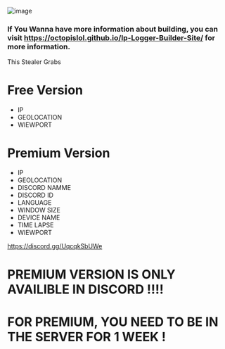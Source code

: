 ![image](https://github.com/user-attachments/assets/63335321-72a1-47f7-ada6-bbb9a997dca4)

### If You Wanna have more information about building, you can visit https://octopislol.github.io/Ip-Logger-Builder-Site/ for more information.
This Stealer Grabs

# Free Version
- IP
- GEOLOCATION
- WIEWPORT

# Premium Version
- IP
- GEOLOCATION
- DISCORD NAMME
- DISCORD ID
- LANGUAGE
- WINDOW SIZE
- DEVICE NAME
- TIME LAPSE
- WIEWPORT

https://discord.gg/UqcqkSbUWe
# PREMIUM VERSION IS ONLY AVAILIBLE IN DISCORD !!!! 
# FOR PREMIUM, YOU NEED TO BE IN THE SERVER FOR 1 WEEK !

